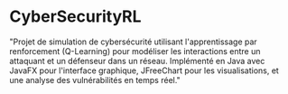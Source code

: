 # CyberSecurityRL
"Projet de simulation de cybersécurité utilisant l'apprentissage par renforcement (Q-Learning) pour modéliser les interactions entre un attaquant et un défenseur dans un réseau. Implémenté en Java avec JavaFX pour l'interface graphique, JFreeChart pour les visualisations, et une analyse des vulnérabilités en temps réel."

